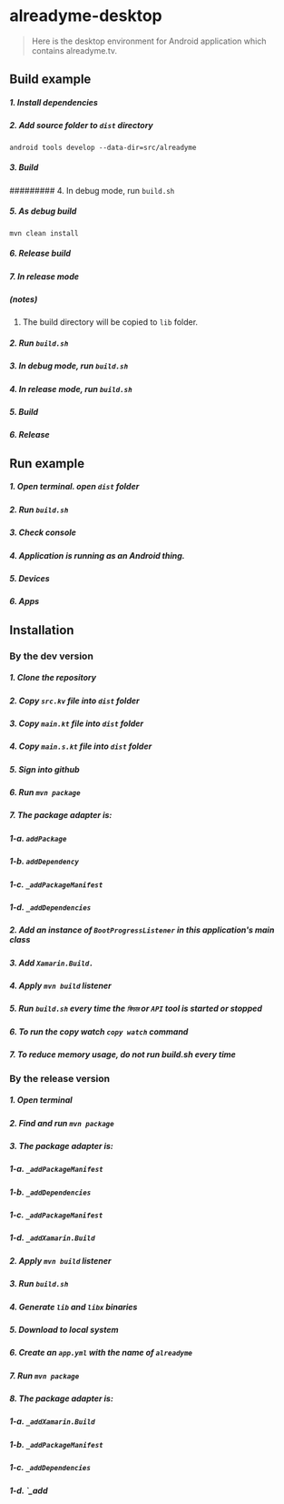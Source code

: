 # alreadyme-desktop

> Here is the desktop environment for Android application which contains alreadyme.tv.

## Build example

##### 1. Install dependencies

##### 2. Add source folder to `dist` directory

```
android tools develop --data-dir=src/alreadyme
```

##### 3. Build

######### 4. In debug mode, run `build.sh`

##### 5. As debug build

```
mvn clean install
```

##### 6. Release build

##### 7. In release mode

##### (notes)

1. The build directory will be copied to `lib` folder.

##### 2. Run `build.sh`

##### 3. In debug mode, run `build.sh`

##### 4. In release mode, run `build.sh`

##### 5. Build

##### 6. Release

## Run example

##### 1. Open terminal. open `dist` folder

##### 2. Run `build.sh`

##### 3. Check console

##### 4. Application is running as an Android thing.

##### 5. Devices

##### 6. Apps

## Installation

### By the dev version

##### 1. Clone the repository

##### 2. Copy `src.kv` file into `dist` folder

##### 3. Copy `main.kt` file into `dist` folder

##### 4. Copy `main.s.kt` file into `dist` folder

##### 5. Sign into github

##### 6. Run `mvn package`

##### 7. The package adapter is:

##### 1-a. ``addPackage``

##### 1-b. ``addDependency``

##### 1-c. `_addPackageManifest`

##### 1-d. `_addDependencies`

##### 2. Add an instance of `BootProgressListener` in this application's main class

##### 3. Add `Xamarin.Build.`

##### 4. Apply ``mvn build`` listener

##### 5. Run `build.sh` every time the `ফিচার` or `API` tool is started or stopped

##### 6. To run the copy watch `copy watch` command

##### 7. To reduce memory usage, do not run build.sh every time

### By the release version

##### 1. Open terminal

##### 2. Find and run `mvn package`

##### 3. The package adapter is:

##### 1-a. `_addPackageManifest`

##### 1-b. `_addDependencies`

##### 1-c. `_addPackageManifest`

##### 1-d. `_addXamarin.Build`

##### 2. Apply ``mvn build`` listener

##### 3. Run `build.sh`

##### 4. Generate `lib` and `libx` binaries

##### 5. Download to local system

##### 6. Create an `app.yml` with the name of `alreadyme`

##### 7. Run `mvn package`

##### 8. The package adapter is:

##### 1-a. `_addXamarin.Build`

##### 1-b. `_addPackageManifest`

##### 1-c. `_addDependencies`

##### 1-d. `_add